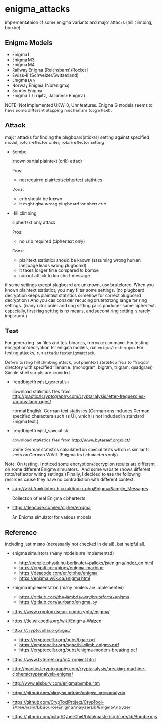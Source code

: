 # enigma_attacks
implementataion of some enigma variants and major attacks (hill climbing, bombe)

## Enigma Models
* Enigma I
* Enigma M3
* Enigma M4
* Railway Enigma (Reichsbahn)/Rocket I
* Swiss-K (Schweizer/Switzerland)
* Enigma D/K
* Norway Enigma (Norenigma)
* Sonder Enigma
* Enigma T (Tripitz, Japanese Enigma)

NOTE: Not implemented UKW-D, Uhr features. Enigma G models seems to have some different stepping mechanism (cogwheel).

## Attack
major attacks for finding the plugboard(sticker) setting against specified model, rotor/reflector order, rotor/reflector setting

* Bombe
  
  known partial plaintext (crib) attack

  Pros:
  * not required plaintext/ciphertext statistics

  Cons:
  * crib should be known
  * it might give wrong plugboard for short crib

* Hill climbing
  
  ciphertext only attack

  Pros:
  * no crib required (ciphertext only)

  Cons:
  * plaintext statistics should be known (assuming wrong human language leads wrong plugboard)
  * it takes longer time compared to bombe
  * cannot attack to too short message

if some settings except plugboard are unknown, use bruteforce. 
When you known plaintext statistics, you may filter some settings. (no plugboard decryption keeps plaintext statistics somehow for correct plugboard decryption.) 
And you can consider reducing bruteforcing range for ring settings. (many rotor order and ring setting pairs produces same ciphertext. especially, first ring setting is no means, and second ring setting is rarely important.)

## Test
For generating .so files and test binaries, run `make` command.
For testing encryption/decryption for enigma models, run `enigma/testenigma`.
For testing attacks, run `attack/testenigmaattack`.

Before testing hill climbing attack, put plaintext statistics files to "freqdb" directory with specified filename. (monogram, bigram, trigram, quadgram)
Simple shell scripts are provided.
* freqdb/getfreqlst_general.sh

  download statistics files from http://practicalcryptography.com/cryptanalysis/letter-frequencies-various-languages/
  
  normal English, German text statistics (German ons includes German specified characters(such as Ü), which is not included in standard Enigma text.)
* freqdb/getfreqlst_special.sh

  download statistics files from http://www.bytereef.org/dict/

  some German statistics calculated on special texts which is similar to texts on German WWII. (Enigma text characters only)

Note: On testing, I noticed some encryption/decryption results are different on some different Enigma simulators. (And some website shows different rotor/reflector wiring settings.) Finally, I decided to use the following resorces cause they have no contradiction with different context.
* http://wiki.franklinheath.co.uk/index.php/Enigma/Sample_Messages

  Collection of real Enigma ciphertexts
* https://dencode.com/en/cipher/enigma

  An Enigma simulator for various models

## Reference
including just memo (necessarily not checked in detail), but helpful all.

* enigma simulators (many models are implemented)
  * http://people.physik.hu-berlin.de/~palloks/js/enigma/index_en.html
  * https://cryptii.com/pipes/enigma-machine
  * https://dencode.com/en/cipher/enigma
  * https://enigma.w6k.ca/enigma.html

* enigma implementation (many models are implemented)
  * https://github.com/the-lambda-way/bruteforce-enigma
  * https://github.com/aurbano/enigma_py

* https://www.cryptomuseum.com/crypto/enigma/

* https://de.wikipedia.org/wiki/Enigma-Walzen

* https://cryptocellar.org/bgac/
    * https://cryptocellar.org/pubs/bgac.pdf
    * https://cryptocellar.org/bgac/hillclimb-enigma.pdf
    * https://cryptocellar.org/pubs/enigma-modern-breaking.pdf

* https://www.bytereef.org/m4_project.html

* http://practicalcryptography.com/cryptanalysis/breaking-machine-ciphers/cryptanalysis-enigma/

* http://www.ellsbury.com/enigmabombe.htm

* https://github.com/shreyas-sriram/enigma-cryptanalysis

* https://github.com/CrypToolProject/CrypTool-2/tree/main/LibSource/EnigmaAnalyzerLib/EnigmaAnalyzer

* https://github.com/gchq/CyberChef/blob/master/src/core/lib/Bombe.mjs
